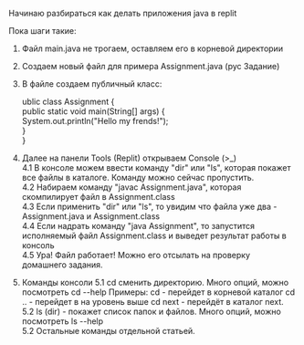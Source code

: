 Начинаю разбираться как делать приложения java в replit

Пока шаги такие:
  1. Файл main.java не трогаем, оставляем его в корневой директории
  2. Создаем новый файл для примера Assignment.java (рус Задание)
  3. В файле создаем публичный класс:  
  
      ublic class Assignment {  
        public static void main(String[] args) {  
        System.out.println("Hello my frends!");  
        }  
      }    
      
  4.  Далее на панели Tools (Replit) открываем Console (>_)  
      4.1   В консоле можем ввести команду "dir" или "ls", которая покажет все файлы в каталоге. Команду можно сейчас пропустить.  
      4.2   Набираем команду "javac Assignment.java", которая скомпилирует файл в Assignment.class  
      4.3   Если применить "dir" или "ls", то увидим что файла уже два - Assignment.java и Assignment.class  
      4.4   Если надрать команду "java Assignment", то запустится исполняемый файл Assignment.class и выведет результат работы в консоль  
      4.5   Ура! Файл работает! Можно его отсылать на проверку домашнего задания.  

  5.  Команды консоли
      5.1   cd сменить директорию. Много опций, можно посмотреть cd --help  Примеры: 
              cd - перейдет в корневой каталог
              cd .. - перейдет в на уровень выше 
              cd next - перейдёт в каталог next.  
      5.2   ls (dir) - покажет список папок и файлов. Много опций, можно посмотреть ls --help  
      5.2   Остальные команды отдельной статьей.  
